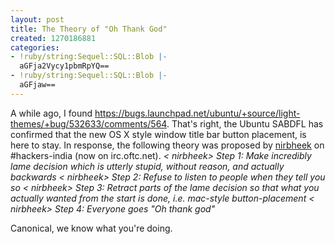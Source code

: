 ```yaml
---
layout: post
title: The Theory of "Oh Thank God"
created: 1270186881
categories:
- !ruby/string:Sequel::SQL::Blob |-
  aGFja2Vycy1pbmRpYQ==
- !ruby/string:Sequel::SQL::Blob |-
  aGFjaw==
---
```

A while ago, I found https://bugs.launchpad.net/ubuntu/+source/light-themes/+bug/532633/comments/564. That's right, the Ubuntu SABDFL has confirmed that the new OS X style window title bar button placement, is here to stay. In response, the following theory was proposed by <a href="http://bheekly.blogspot.com/">nirbheek</a> on #hackers-india (now on irc.oftc.net).
<cite>
< nirbheek> Step 1: Make incredibly lame decision which is utterly stupid, without reason, and actually backwards
< nirbheek> Step 2: Refuse to listen to people when they tell you so
< nirbheek> Step 3: Retract parts of the lame decision so that what you actually wanted from the start is done, i.e. mac-style button-placement
< nirbheek> Step 4: Everyone goes "Oh thank god"
</cite>

Canonical, we know what you're doing.
